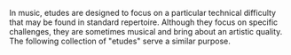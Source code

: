 In music, etudes are designed to focus on a particular technical difficulty that may be found in standard repertoire.
Although they focus on specific challenges, they are sometimes musical and bring about an artistic quality.
The following collection of "etudes" serve a similar purpose.
